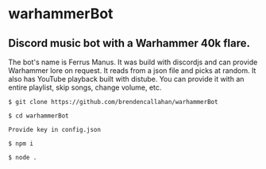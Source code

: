 # warhammerBot
## Discord music bot with a Warhammer 40k flare.

The bot's name is Ferrus Manus. It was build with discordjs and can provide Warhammer lore on request. It reads from a json file and picks at random. It also has YouTube playback built with distube. You can provide it with an entire playlist, skip songs, change volume, etc.

`$ git clone https://github.com/brendencallahan/warhammerBot`  

`$ cd warhammerBot`  

`Provide key in config.json`  

`$ npm i`  

`$ node .`  

